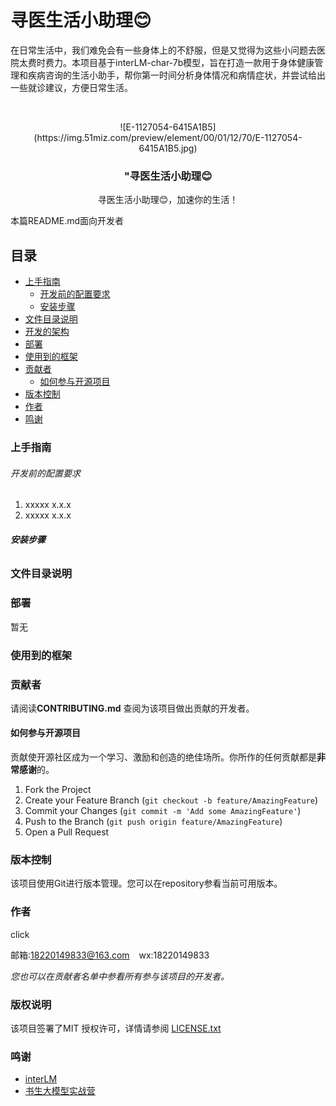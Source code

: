 

# 寻医生活小助理😊

在日常生活中，我们难免会有一些身体上的不舒服，但是又觉得为这些小问题去医院太费时费力。本项目基于interLM-char-7b模型，旨在打造一款用于身体健康管理和疾病咨询的生活小助手，帮你第一时间分析身体情况和病情症状，并尝试给出一些就诊建议，方便日常生活。
<!-- PROJECT SHIELDS -->

<!-- PROJECT LOGO -->
<br />

<p align="center">
  ![E-1127054-6415A1B5](https://img.51miz.com/preview/element/00/01/12/70/E-1127054-6415A1B5.jpg)

  <h3 align="center">"寻医生活小助理😊</h3>
  <p align="center">
    寻医生活小助理😊，加速你的生活！
  </p>

</p>


 本篇README.md面向开发者
 
## 目录

- [上手指南](#上手指南)
  - [开发前的配置要求](#开发前的配置要求)
  - [安装步骤](#安装步骤)
- [文件目录说明](#文件目录说明)
- [开发的架构](#开发的架构)
- [部署](#部署)
- [使用到的框架](#使用到的框架)
- [贡献者](#贡献者)
  - [如何参与开源项目](#如何参与开源项目)
- [版本控制](#版本控制)
- [作者](#作者)
- [鸣谢](#鸣谢)

### 上手指南



###### 开发前的配置要求

1. xxxxx x.x.x
2. xxxxx x.x.x

###### **安装步骤**


### 文件目录说明


### 部署

暂无

### 使用到的框架


### 贡献者

请阅读**CONTRIBUTING.md** 查阅为该项目做出贡献的开发者。

#### 如何参与开源项目

贡献使开源社区成为一个学习、激励和创造的绝佳场所。你所作的任何贡献都是**非常感谢**的。


1. Fork the Project
2. Create your Feature Branch (`git checkout -b feature/AmazingFeature`)
3. Commit your Changes (`git commit -m 'Add some AmazingFeature'`)
4. Push to the Branch (`git push origin feature/AmazingFeature`)
5. Open a Pull Request



### 版本控制

该项目使用Git进行版本管理。您可以在repository参看当前可用版本。

### 作者

click

邮箱:18220149833@163.com  &ensp; wx:18220149833  

 *您也可以在贡献者名单中参看所有参与该项目的开发者。*

### 版权说明

该项目签署了MIT 授权许可，详情请参阅 [LICENSE.txt](https://github.com/shaojintian/Best_README_template/blob/master/LICENSE.txt)

### 鸣谢


- [interLM](https://github.com/InternLM)
- [书生大模型实战营](https://colearn.intern-ai.org.cn/)





